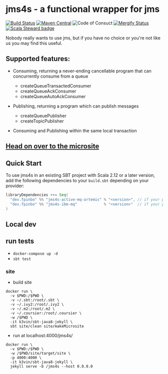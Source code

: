 # jms4s - a functional wrapper for jms
[![Build Status](https://travis-ci.com/fp-in-bo/jms4s.svg?branch=main)](https://travis-ci.com/fp-in-bo/jms4s)
[![Maven Central](https://maven-badges.herokuapp.com/maven-central/dev.fpinbo/jms4s_2.12/badge.svg)](https://maven-badges.herokuapp.com/maven-central/dev.fpinbo/jms4s_2.12)
![Code of Consuct](https://img.shields.io/badge/Code%20of%20Conduct-Scala-blue.svg)
[![Mergify Status][mergify-status]][mergify]
[![Scala Steward badge](https://img.shields.io/badge/Scala_Steward-helping-blue.svg?style=flat&logo=data:image/png;base64,iVBORw0KGgoAAAANSUhEUgAAAA4AAAAQCAMAAAARSr4IAAAAVFBMVEUAAACHjojlOy5NWlrKzcYRKjGFjIbp293YycuLa3pYY2LSqql4f3pCUFTgSjNodYRmcXUsPD/NTTbjRS+2jomhgnzNc223cGvZS0HaSD0XLjbaSjElhIr+AAAAAXRSTlMAQObYZgAAAHlJREFUCNdNyosOwyAIhWHAQS1Vt7a77/3fcxxdmv0xwmckutAR1nkm4ggbyEcg/wWmlGLDAA3oL50xi6fk5ffZ3E2E3QfZDCcCN2YtbEWZt+Drc6u6rlqv7Uk0LdKqqr5rk2UCRXOk0vmQKGfc94nOJyQjouF9H/wCc9gECEYfONoAAAAASUVORK5CYII=)](https://scala-steward.org)

[mergify]: https://mergify.io
[mergify-status]: https://img.shields.io/endpoint.svg?url=https://gh.mergify.io/badges/fp-in-bo/jms4s&style=flat

Nobody really wants to use jms, but if you have no choice or you're not like us you may find this useful.

## Supported features:

- Consuming, returning a never-ending cancellable program that can concurrently consume from a queue
  -  createQueueTransactedConsumer
  -  createQueueAckConsumer
  -  createQueueAutoAckConsumer

- Publishing, returning a program which can publish messages
  - createQueuePublisher
  - createTopicPublisher

- Consuming and Publishing within the same local transaction

## [Head on over to the microsite](https://fp-in-bo.github.io/jms4s)

## Quick Start

To use jms4s in an existing SBT project with Scala 2.12 or a later version, add the following dependencies to your
`build.sbt` depending on your provider:

```scala
libraryDependencies ++= Seq(
  "dev.fpinbo" %% "jms4s-active-mq-artemis" % "<version>", // if your provider is activemq-artemis
  "dev.fpinbo" %% "jms4s-ibm-mq"            % "<version>"  // if your provider is ibmmq
)
```

## Local dev

## run tests

- `docker-compose up -d`
- `sbt test`

### site

- build site

```
docker run \
  -v $PWD:/$PWD \
  -v ~/.sbt:/root/.sbt \
  -v ~/.ivy2:/root/.ivy2 \
  -v ~/.m2:/root/.m2 \
  -v ~/.coursier:/root/.coursier \
  -w /$PWD \
  -it k3vin/sbt-java8-jekyll \
  sbt site/clean site/makeMicrosite
```

- run at localhost:4000/jms4s/

```
docker run \
  -v $PWD:/$PWD \
  -w /$PWD/site/target/site \
  -p 4000:4000 \
  -it k3vin/sbt-java8-jekyll \
  jekyll serve -b /jms4s --host 0.0.0.0
```

